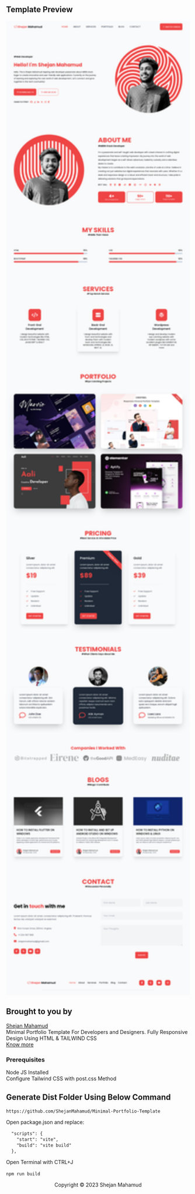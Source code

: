 ## Template Preview

<p align="center"><img width="800px" src="/images/Shejan Mahamud.png"></p>

## Brought to you by

<p><a title="Shejan Mahamud" href="https://shejanmahamud.me">Shejan Mahamud</a></br>
Minimal Portfolio Template For Developers and Designers. Fully Responsive Design Using HTML & TAILWIND CSS<br> <a title="Shejan Mahamud" href="https://shejanmahamud.me">Know more</a></p>

### Prerequisites

Node JS Installed<br>
Configure Tailwind CSS with post.css Method

## Generate Dist Folder Using Below Command

```
https://github.com/ShejanMahamud/Minimal-Portfolio-Template

```

Open package.json and replace:

```
  "scripts": {
    "start": "vite",
    "build": "vite build"
  },

```

Open Terminal with CTRL+J

`npm run build`

<p align="center">Copyright &copy; 2023 Shejan Mahamud</p>
